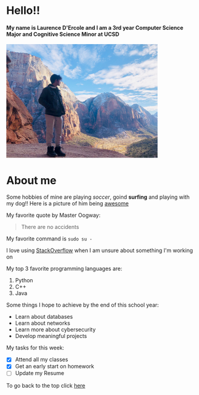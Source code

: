 # Hello!! 
#### My name is Laurence D'Ercole and I am a 3rd year Computer Science Major and Cognitive Science Minor at UCSD
<img src="images/me.JPG" class="center" height=300 width=400>

# About me
Some hobbies of mine are playing _soccer_, goind **surfing** and playing with my dog!!
Here is a picture of him being [awesome](images/rocky.JPG)

My favorite quote by Master Oogway:
> There are no accidents

My favorite command is `sudo su -`

I love using [StackOverflow](https://stackoverflow.com/) when I am unsure about something I'm working on

My top 3 favorite programming languages are:
1. Python
2. C++
3. Java

Some things I hope to achieve by the end of this school year:
- Learn about databases
- Learn about networks
- Learn more about cybersecurity
- Develop meaningful projects

My tasks for this week:
- [x] Attend all my classes
- [x] Get an early start on homework
- [ ] Update my Resume

To go back to the top click [here](#hello)
